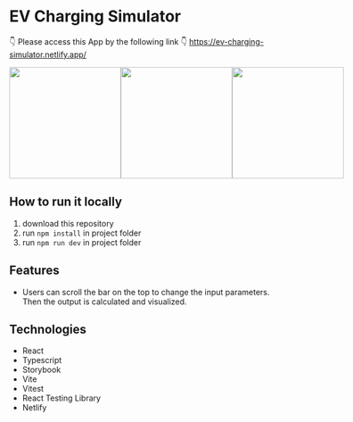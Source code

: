 # EV Charging Simulator

:point_down: Please access this App by the following link :point_down:
https://ev-charging-simulator.netlify.app/

<div style="display: flex; justify-content: space-evenly;">
  <img src="https://i.ibb.co/ZX6bTK6/mockIpad.png" height="200">
  <img src="https://i.ibb.co/df28Jx7/mock-Laptop.png" height="200">
  <img src="https://i.ibb.co/1fKMm6D/mock-Iphone.png" height="200">
</div>

## How to run it locally

1. download this repository
2. run `npm install` in project folder
3. run `npm run dev` in project folder

## Features

- Users can scroll the bar on the top to change the input parameters. Then the output is calculated and visualized.

## Technologies

- React
- Typescript
- Storybook
- Vite
- Vitest
- React Testing Library
- Netlify
